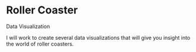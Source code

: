# Roller Coaster
 Data Visualization 

I will work to create several data visualizations that will give you insight into the world of roller coasters.